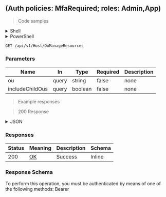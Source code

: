 
##  (Auth policies: MfaRequired; roles: Admin,App)

<a id="opIdManageResourcesFoOuAsync"></a>

> Code samples

<details><summary>Shell</summary>


```shell
# You can also use wget
curl -X GET /api/v1/Host/OuManageResources \
  -H 'Accept: application/json' \
  -H 'Authorization: Bearer TOKEN'

```


</details>

<details><summary>PowerShell</summary>


```powershell
# PowerShell example

$NPSUrl = "https://localhost:6500"

$Login = @{
    Login = "User"
    Password = "Password"
}
# Cookie container for multi-factor authentication
$WebSession = New-Object Microsoft.PowerShell.Commands.WebRequestSession
$Token = Invoke-RestMethod -Url "$($NPSUrl)/signinBody" -Method POST -Body (ConvertTo-Json $Login) -WebSession $WebSession -ContentType "application/json"
$Token = Invoke-RestMethod -Url "$($NPSUrl)/signin2fa" -Method Post -Body $MfaCode -Headers @{Authorization = "Bearer $Token"} -WebSession $WebSession -ContentType "application/json"

$Headers = @{
    Authorization = "Bearer $Token"
}
Invoke-RestMethod -Method GET -Url "$($NPSUrl)/api/v1/Host/OuManageResources -Headers $Headers -ContentType "application/json"
```


</details>

`GET /api/v1/Host/OuManageResources`

<h3 id="-(auth-policies:-mfarequired;-roles:-admin,app)-parameters">Parameters</h3>

|Name|In|Type|Required|Description|
|---|---|---|---|---|
|ou|query|string|false|none|
|includeChildOus|query|boolean|false|none|

> Example responses

> 200 Response

<details><summary>JSON</summary>


```json
[
  "string"
]
```


</details>

<h3 id="-(auth-policies:-mfarequired;-roles:-admin,app)-responses">Responses</h3>

|Status|Meaning|Description|Schema|
|---|---|---|---|
|200|[OK](https://tools.ietf.org/html/rfc7231#section-6.3.1)|Success|Inline|

<h3 id="-(auth-policies:-mfarequired;-roles:-admin,app)-responseschema">Response Schema</h3>

<aside class="warning">
To perform this operation, you must be authenticated by means of one of the following methods:
Bearer
</aside>


